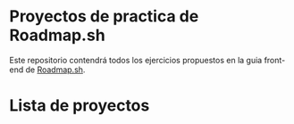 # Proyectos de practica de Roadmap.sh
Este repositorio contendrá todos los ejercicios propuestos en la guia front-end de [Roadmap.sh](https://roadmap.sh/).

# Lista de proyectos
